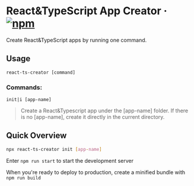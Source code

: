# React&TypeScript App Creator &middot; [![npm](https://img.shields.io/npm/v/react-ts-creator.svg)](https://www.npmjs.com/package/react-ts-creator)

Create React&TypeScript apps by running one command. 

## Usage
`
react-ts-creator [command]
`

### Commands:
`
init|i [app-name]
`

> Create a React&Typescript app under the [app-name] folder. If there is no [app-name], create it 
directly in the current directory.

## Quick Overview

``` sh
npx react-ts-creator init [app-name]
```
Enter `npm run start` to start the development server

When you're ready to deploy to production, create a minified bundle with `npm run build`